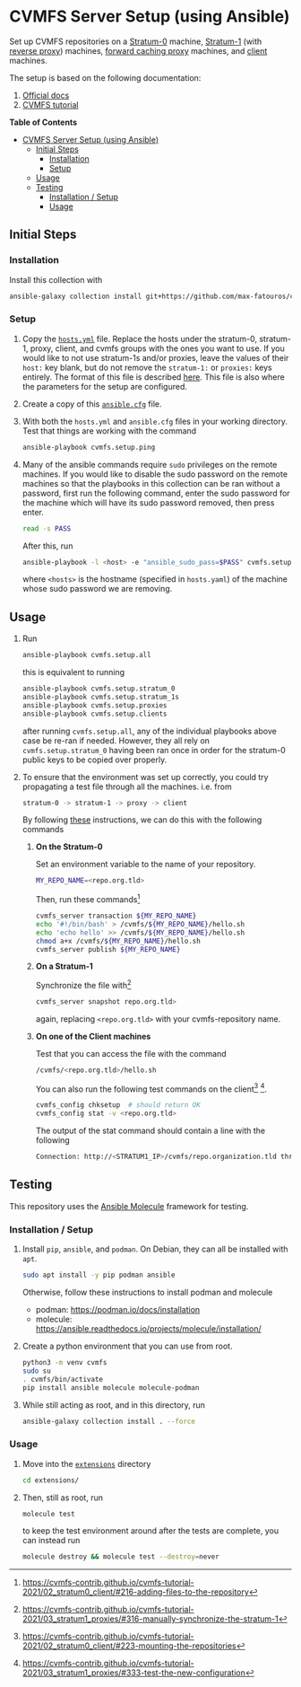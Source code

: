 # CVMFS Server Setup (using Ansible)

Set up CVMFS repositories on a [Stratum-0](https://cvmfs.readthedocs.io/en/stable/cpt-repo.html#) machine, [Stratum-1](https://cvmfs.readthedocs.io/en/stable/cpt-replica.html) (with [reverse proxy](https://cvmfs-contrib.github.io/cvmfs-tutorial-2021/03_stratum1_proxies/#313-configuring-apache-and-squid-proxy)) machines, [forward caching proxy](https://cvmfs-contrib.github.io/cvmfs-tutorial-2021/03_stratum1_proxies/#32-setting-up-a-proxy) machines, and [client](https://cvmfs-contrib.github.io/cvmfs-tutorial-2021/02_stratum0_client/#22-setting-up-a-client) machines.

The setup is based on the following documentation:

1. [Official docs](https://cvmfs.readthedocs.io/en/stable/cpt-repo.html)
2. [CVMFS tutorial](https://cvmfs-contrib.github.io/cvmfs-tutorial-2021/)

<!-- markdown-toc start - Don't edit this section. Run M-x markdown-toc-refresh-toc -->
**Table of Contents**

- [CVMFS Server Setup (using Ansible)](#cvmfs-server-setup-using-ansible)
  - [Initial Steps](#initial-steps)
    - [Installation](#installation)
    - [Setup](#setup)
  - [Usage](#usage)
  - [Testing](#testing)
    - [Installation / Setup](#installation--setup)
    - [Usage](#usage-1)

<!-- markdown-toc end -->



## Initial Steps
### Installation

Install this collection with
```bash
ansible-galaxy collection install git+https://github.com/max-fatouros/cvmfs-ansible-setup.git
```

### Setup
1. Copy the [`hosts.yml`](hosts.yml) file. 
Replace the hosts under the stratum-0, stratum-1, proxy, client, and cvmfs groups with the ones you want to use. 
If you would like to not use stratum-1s and/or proxies, leave the values of their `host:` key blank, but do not remove the `stratum-1:` or `proxies:` keys entirely.
The format of this file is described [here](https://docs.ansible.com/ansible/latest/inventory_guide/intro_inventory.html).
This file is also where the parameters for the setup are configured.

2. Create a copy of this [`ansible.cfg`](ansible.cfg) file.


3. With both the `hosts.yml` and `ansible.cfg` files in your working directory.
Test that things are working with the command
    ```bash
    ansible-playbook cvmfs.setup.ping
    ```

4. Many of the ansible commands require `sudo` privileges on the remote machines. 
    If you would like to disable the sudo password on the remote machines so that the playbooks in this collection can be ran without a password, first run the following command, enter the sudo password for the machine which will have its sudo password removed, then press enter.
    ```bash
    read -s PASS
    ```
    After this, run
    ```bash
    ansible-playbook -l <host> -e "ansible_sudo_pass=$PASS" cvmfs.setup.remove_sudo-pass
    ```
    where `<hosts>` is the hostname (specified in `hosts.yaml`) of the machine whose sudo password we are removing.



## Usage
1. Run
    ```bash
    ansible-playbook cvmfs.setup.all
    ```

    this is equivalent to running

    ```bash
    ansible-playbook cvmfs.setup.stratum_0
    ansible-playbook cvmfs.setup.stratum_1s
    ansible-playbook cvmfs.setup.proxies
    ansible-playbook cvmfs.setup.clients
    ```

    after running `cvmfs.setup.all`, any of the individual playbooks above case be re-ran if needed. However, they all rely on `cvmfs.setup.stratum_0` having been ran once in order for the stratum-0 public keys to be copied over properly.

2. To ensure that the environment was set up correctly, you could try propagating a test file through all the machines. i.e. from

    ``` bash
    stratum-0 -> stratum-1 -> proxy -> client
    ```
    
    By following [these](https://cvmfs-contrib.github.io/cvmfs-tutorial-2021/02_stratum0_client/#216-adding-files-to-the-repository) instructions, we can do this with the following commands
    

    1. **On the Stratum-0**
    
        Set an environment variable to the name of your repository.

        ```bash
        MY_REPO_NAME=<repo.org.tld>
        ```

        Then, run these commands[^1]

        ```bash
        cvmfs_server transaction ${MY_REPO_NAME}
        echo '#!/bin/bash' > /cvmfs/${MY_REPO_NAME}/hello.sh
        echo 'echo hello' >> /cvmfs/${MY_REPO_NAME}/hello.sh
        chmod a+x /cvmfs/${MY_REPO_NAME}/hello.sh
        cvmfs_server publish ${MY_REPO_NAME}
        ```

    2. **On a Stratum-1**

       Synchronize the file with[^2]
       ```bash
       cvmfs_server snapshot repo.org.tld>
       ```
        again, replacing `<repo.org.tld>` with your cvmfs-repository name.

    3. **On one of the Client machines**
        
        Test that you can access the file with the command

        ```bash
        /cvmfs/<repo.org.tld>/hello.sh
        ``` 

        You can also run the following test commands on the client[^3] [^4].

        ```bash
        cvmfs_config chksetup  # should return OK
        cvmfs_config stat -v <repo.org.tld>
        ```

        The output of the stat command should contain a line with the following

        ```bash
        Connection: http://<STRATUM1_IP>/cvmfs/repo.organization.tld through proxy http://<PROXY_IP>:3128 (online)
        ```
        
    
    


## Testing
This repository uses the [Ansible Molecule](https://ansible.readthedocs.io/projects/molecule/) framework for testing.


### Installation / Setup

<!-- With [`podman`](https://podman.io/) already installed, I was able to perform the tests after running -->

1. Install `pip`, `ansible`, and `podman`. On Debian, they can all be installed with `apt`.

    ``` bash
    sudo apt install -y pip podman ansible
    ```

    Otherwise, follow these instructions to install podman and molecule
    - podman: https://podman.io/docs/installation
    - molecule: https://ansible.readthedocs.io/projects/molecule/installation/

2. Create a python environment that you can use from root.

    ``` bash
    python3 -m venv cvmfs
    sudo su
    . cvmfs/bin/activate
    pip install ansible molecule molecule-podman
    ```

3. While still acting as root, and in this directory, run

    ``` bash
    ansible-galaxy collection install . --force
    ```



### Usage
1. Move into the [`extensions`](extensions/) directory
    ``` bash
    cd extensions/
    ```
2. Then, still as root, run
    ``` bash
    molecule test
    ```
    to keep the test environment around after the tests are complete, you can instead run
    ```bash
    molecule destroy && molecule test --destroy=never
    ```

[^1]: https://cvmfs-contrib.github.io/cvmfs-tutorial-2021/02_stratum0_client/#216-adding-files-to-the-repository

[^2]: https://cvmfs-contrib.github.io/cvmfs-tutorial-2021/03_stratum1_proxies/#316-manually-synchronize-the-stratum-1

[^3]: https://cvmfs-contrib.github.io/cvmfs-tutorial-2021/02_stratum0_client/#223-mounting-the-repositories

[^4]: https://cvmfs-contrib.github.io/cvmfs-tutorial-2021/03_stratum1_proxies/#333-test-the-new-configuration
